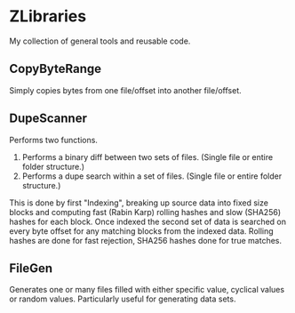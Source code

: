 # ZLibraries

My collection of general tools and reusable code.

## CopyByteRange
Simply copies bytes from one file/offset into another file/offset. 

## DupeScanner
Performs two functions.
1) Performs a binary diff between two sets of files. (Single file or entire folder structure.)
2) Performs a dupe search within a set of files. (Single file or entire folder structure.)

This is done by first "Indexing", breaking up source data into fixed size blocks and computing fast (Rabin Karp) rolling hashes and slow (SHA256) hashes for each block.
Once indexed the second set of data is searched on every byte offset for any matching blocks from the indexed data. Rolling hashes are done for fast rejection, SHA256 hashes done for true matches.

## FileGen
Generates one or many files filled with either specific value, cyclical values or random values. Particularly useful for generating data sets.
